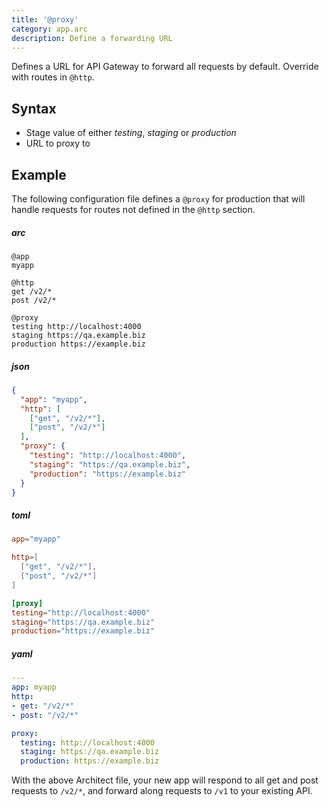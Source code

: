 ```yaml
---
title: '@proxy'
category: app.arc
description: Define a forwarding URL
---
```


Defines a URL for API Gateway to forward all requests by default. Override with routes in `@http`.

## Syntax

- Stage value of either *testing*, *staging* or *production*
- URL to proxy to

## Example

The following configuration file defines a `@proxy` for production that will handle requests for routes not defined in the `@http` section.

<arc-viewer default-tab=arc>
<div slot=contents>

<arc-tab label=arc>
<h5>arc</h5>
<div slot=content>

```arc
@app
myapp

@http
get /v2/*
post /v2/*

@proxy
testing http://localhost:4000
staging https://qa.example.biz
production https://example.biz
```
</div>
</arc-tab>

<arc-tab label=json>
<h5>json</h5>
<div slot=content>

```json
{
  "app": "myapp",
  "http": [
    ["get", "/v2/*"],
    ["post", "/v2/*"]
  ],
  "proxy": {
    "testing": "http://localhost:4000",
    "staging": "https://qa.example.biz",
    "production": "https://example.biz"
  }
}
```
</div>
</arc-tab>

<arc-tab label=toml>
<h5>toml</h5>
<div slot=content>

```toml
app="myapp"

http=[
  ["get", "/v2/*"],
  ["post", "/v2/*"]
]

[proxy]
testing="http://localhost:4000"
staging="https://qa.example.biz"
production="https://example.biz"
```
</div>
</arc-tab>

<arc-tab label=yaml>
<h5>yaml</h5>
<div slot=content>

```yaml
---
app: myapp
http:
- get: "/v2/*"
- post: "/v2/*"

proxy:
  testing: http://localhost:4000
  staging: https://qa.example.biz
  production: https://example.biz
```
</div>
</arc-tab>

</div>
<arc-viewer>

With the above Architect file, your new app will respond to all get and post requests to `/v2/*`, and forward along requests to `/v1` to your existing API.
